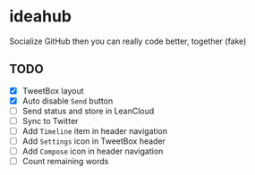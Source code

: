 # ideahub

Socialize GitHub then you can really code better, together (fake) 

## TODO

- [x] TweetBox layout
- [x] Auto disable `Send` button
- [ ] Send status and store in LeanCloud
- [ ] Sync to Twitter
- [ ] Add `Timeline` item in header navigation
- [ ] Add `Settings` icon in TweetBox header
- [ ] Add `Compose` icon in header navigation
- [ ] Count remaining words 